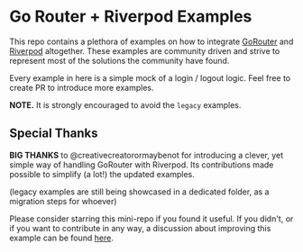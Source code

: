# Go Router + Riverpod Examples

This repo contains a plethora of examples on how to integrate [GoRouter] and [Riverpod] altogether.
These examples are community driven and strive to represent most of the solutions the community have found.

Every example in here is a simple mock of a login / logout logic. Feel free to create PR to introduce more examples.


**NOTE.** It is strongly encouraged to avoid the `legacy` examples.

## Special Thanks
**BIG THANKS** to @creativecreatorormaybenot for introducing a clever, yet simple way of handling GoRouter with Riverpod. Its contributions made possible to simplify (a lot!) the updated examples.

(legacy examples are still being showcased in a dedicated folder, as a migration steps for whoever)

Please consider starring this mini-repo if you found it useful. If you didn't, or if you want to contribute in any way, a discussion about improving this example can be found [here].

[Riverpod]: https://github.com/rrousselGit/river_pod
[GoRouter]: https://github.com/flutter/packages/tree/main/packages/go_router
[here]: https://github.com/rrousselGit/riverpod/discussions/1357
